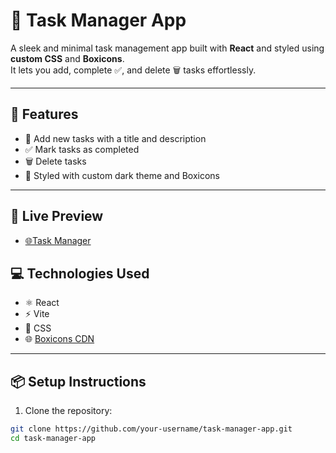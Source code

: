 # 📝 Task Manager App

A sleek and minimal task management app built with **React** and styled using **custom CSS** and **Boxicons**.  
It lets you add, complete ✅, and delete 🗑️ tasks effortlessly.

---

## 🔧 Features

- 📌 Add new tasks with a title and description
- ✅ Mark tasks as completed
- 🗑️ Delete tasks
- 🎨 Styled with custom dark theme and Boxicons

---

## 🚀 Live Preview

- [🌐Task Manager](https://task-manager-kuraz-exam.vercel.app/)

## 💻 Technologies Used

- ⚛️ React
- ⚡ Vite
- 🎨 CSS
- 🌐 [Boxicons CDN](https://boxicons.com)

---

## 📦 Setup Instructions

1. Clone the repository:

```bash
git clone https://github.com/your-username/task-manager-app.git
cd task-manager-app
```
